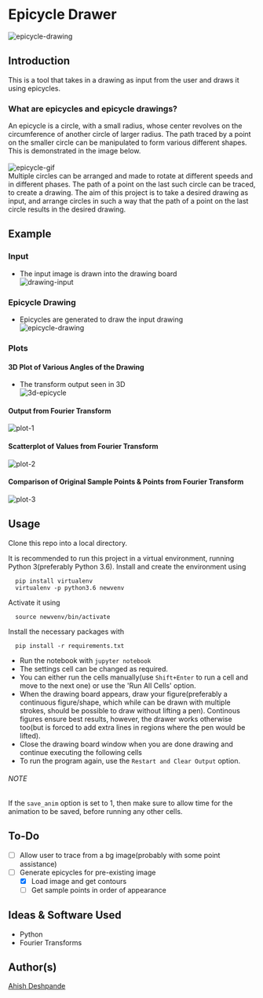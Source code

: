 # Epicycle Drawer
![epicycle-drawing](img/epicycle-drawing.gif)

## Introduction
This is a tool that takes in a drawing as input from the user and draws it using epicycles.
### What are epicycles and epicycle drawings?
An epicycle is a circle, with a small radius, whose center revolves on the circumference of another circle of larger radius. The path traced by a point on the smaller circle can be manipulated to form various different shapes. This is demonstrated in the image below.
<br><br>
![epicycle-gif](img/epicycles.gif)
<br>
Multiple circles can be arranged and made to rotate at different speeds and in different phases. The path of a point on the last such circle can be traced, to create a drawing. The aim of this project is to take a desired drawing as input, and arrange circles in such a way that the path of a point on the last circle results in the desired drawing.

## Example

### Input
* The input image is drawn into the drawing board <br>
  ![drawing-input](img/drawing-input.gif)
### Epicycle Drawing
* Epicycles are generated to draw the input drawing <br>
![epicycle-drawing](img/epicycle-drawing.gif)
### Plots
#### 3D Plot of Various Angles of the Drawing
* The transform output seen in 3D <br>
![3d-epicycle](img/epicycle-3d.gif)
#### Output from Fourier Transform
![plot-1](img/plot-1.png)
#### Scatterplot of Values from Fourier Transform
![plot-2](img/plot-2.png)
#### Comparison of Original Sample Points & Points from Fourier Transform
![plot-3](img/plot-3.png)

## Usage

Clone this repo into a local directory.

It is recommended to run this project in a virtual environment, running Python 3(preferably Python 3.6).
Install and create the environment using
```shell
  pip install virtualenv
  virtualenv -p python3.6 newvenv
```
Activate it using
```shell
  source newvenv/bin/activate
```
Install the necessary packages with
```shell
  pip install -r requirements.txt
```
* Run the notebook with ```jupyter notebook``` <br>
* The settings cell can be changed as required. <br>
* You can either run the cells manually(use `Shift+Enter` to run a cell and move to the next one) or use the 'Run All Cells' option. <br>
* When the drawing board appears, draw your figure(preferably a continuous figure/shape, which while can be drawn with multiple strokes, should be possible to draw without lifting a pen). Continous figures ensure best results, however, the drawer works otherwise too(but is forced to add extra lines in regions where the pen would be lifted). <br>
* Close the drawing board window when you are done drawing and continue executing the following cells
* To run the program again, use the `Restart and Clear Output` option.

###### NOTE
If the `save_anim` option is set to 1, then make sure to allow time for the animation to be saved, before running any other cells.

## To-Do
* [ ] Allow user to trace from a bg image(probably with some point assistance)
* [ ] Generate epicycles for pre-existing image
  * [x] Load image and get contours
  * [ ] Get sample points in order of appearance

## Ideas & Software Used
* Python 
* Fourier Transforms

## Author(s)
[Ahish Deshpande](https://github.com/Ahish9009)
